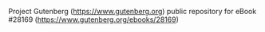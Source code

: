 Project Gutenberg (https://www.gutenberg.org) public repository for eBook #28169 (https://www.gutenberg.org/ebooks/28169)
